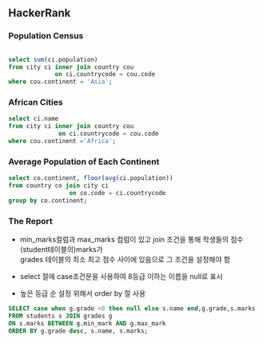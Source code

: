 ## HackerRank

### Population Census

```sql

select sum(ci.population)
from city ci inner join country cou 
             on ci.countrycode = cou.code
where cou.continent = 'Asia';

```

### African Cities

```sql
select ci.name
from city ci inner join country cou
              on ci.countrycode = cou.code
where cou.continent ='Africa';
```

### Average Population of Each Continent

```sql
select co.continent, floor(avg(ci.population))
from country co join city ci
                 on co.code = ci.countrycode
group by co.continent;
```

### The Report

* min_marks컬럼과 max_marks 컴럼이 있고 join 조건을 통해 학생들의 점수 (student테이블의)marks가  
  grades 테이블의 최소 최고 점수 사이에 있음으로 그 조건을 설정해야 함   
  
    
* select 절에 case조건문을 사용하여 8등급 이하는 이름을 null로 표시    
 
   
* 높은 등급 순 설정 위해서 order by 절 사용 


```sql
SELECT case when g.grade <8 then null else s.name end,g.grade,s.marks
FROM students s JOIN grades g
ON s.marks BETWEEN g.min_mark AND g.max_mark
ORDER BY g.grade desc, s.name, s.marks;
```
